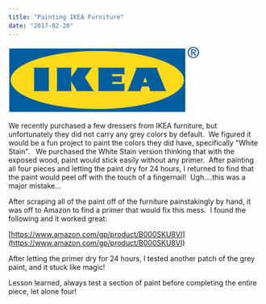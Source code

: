 ```yaml
---
title: "Painting IKEA Furniture"
date: "2017-02-20"
---
```


[![](images/ikea.png)](https://www.thesterk.com/wp-content/uploads/2017/02/ikea.png)

We recently purchased a few dressers from IKEA furniture, but unfortunately they did not carry any grey colors by default.  We figured it would be a fun project to paint the colors they did have, specifically "White Stain".   We purchased the White Stain version thinking that with the exposed wood, paint would stick easily without any primer.  After painting all four pieces and letting the paint dry for 24 hours, I returned to find that the paint would peel off with the touch of a fingernail!  Ugh....this was a major mistake...

After scraping all of the paint off of the furniture painstakingly by hand, it was off to Amazon to find a primer that would fix this mess.  I found the following and it worked great:

[https://www.amazon.com/gp/product/B000SKU8VI](https://www.amazon.com/gp/product/B000SKU8VI)

After letting the primer dry for 24 hours, I tested another patch of the grey paint, and it stuck like magic!

Lesson learned, always test a section of paint before completing the entire piece, let alone four!
